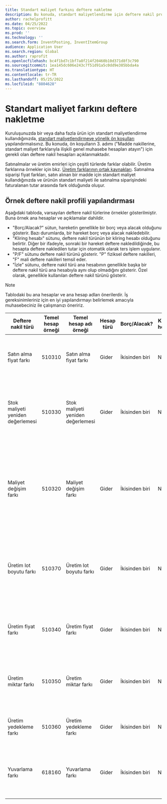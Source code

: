 ```yaml
---
title: Standart maliyet farkını deftere nakletme
description: Bu konuda, standart maliyetlendirme için deftere nakil profilleri ayarlama hakkında bilgi sağlanır.
author: rachelprofitt
ms.date: 04/25/2022
ms.topic: overview
ms.prod: ''
ms.technology: ''
ms.search.form: InventPosting, InventItemGroup
audience: Application User
ms.search.region: Global
ms.author: raprofit
ms.openlocfilehash: bc4f1bd7c1bf7a8f214f20460b10d371d8f3c790
ms.sourcegitcommit: 1ea145dc606e243c7f51d91a5c0dd9e385bbda4a
ms.translationtype: HT
ms.contentlocale: tr-TR
ms.lasthandoff: 05/25/2022
ms.locfileid: "8804628"
---
```

# <a name="standard-cost-variance-posting"></a>Standart maliyet farkını deftere nakletme

Kuruluşunuzda bir veya daha fazla ürün için standart maliyetlendirme kullandığınızda, [standart maliyetlendirmeye yönelik ön koşulları](/supply-chain/cost-management/prerequisites-standard-costs.md) yapılandırmalısınız. Bu konuda, ön koşulların 3. adımı ("Madde nakillerine, standart maliyet farklarıyla ilişkili genel muhasebe hesapları atayın") için gerekli olan deftere nakil hesapları açıklanmaktadır.

Satınalmalar ve üretim emirleri için çeşitli türlerde farklar olabilir. Üretim farklarına örnekler için bkz. [Üretim farklarının ortak kaynakları](/supply-chain/cost-management/common-sources-of-production-variances.md). Satınalma siparişi fiyat farkları, satın alınan bir madde için standart maliyet kullandığınızda ve ürünün standart maliyeti ile satınalma siparişindeki faturalanan tutar arasında fark olduğunda oluşur.

## <a name="sample-posting-profile-configuration"></a>Örnek deftere nakil profili yapılandırması

Aşağıdaki tabloda, varsayılan deftere nakil türlerine örnekler gösterilmiştir. Buna örnek ana hesaplar ve açıklamalar dahildir.

- "Borç/Alacak?" sütun, hareketin genellikle bir borç veya alacak olduğunu gösterir. Bazı durumlarda, bir hareket borç veya alacak nakledebilir.
- "Kliring hesabı" sütunu, deftere nakil türünün bir kliring hesabı olduğunu belirtir. Diğer bir ifadeyle, sonraki bir hareket deftere nakledildiğinde, bu hesapta deftere nakledilen tutar için otomatik olarak ters işlem uygulanır.
- "P/F" sütunu deftere nakil türünü gösterir. "P" fiziksel deftere nakilleri, "F" mali deftere nakilleri temsil eder.
- "İzle" sütunu, deftere nakil türü ana hesabının genellikle başka bir deftere nakil türü ana hesabıyla aynı olup olmadığını gösterir. Özel olarak, genellikle kullanılan deftere nakil türünü gösterir.

> [!NOTE]
> Tablodaki bu ana hesaplar ve ana hesap adları önerilerdir. İş gereksinimleriniz için en iyi yapılandırmayı belirlemek amacıyla muhasebeciniz ile çalışmanızı öneririz.

| Deftere nakil türü | Temel hesap örneği | Temel hesap adı örneği | Hesap türü | Borç/Alacak? | Kliring hesabı | P/F | İzle | Açıklama |
|--------------|----------------------|---------------------------|--------------|---------------|------------------|-----|--------|-------------|
| Satın alma fiyat farkı | 510310 | Satın alma fiyat farkı | Gider | İkisinden biri | No. | C | Uygulanamaz | Satınalma fiyatıyla satın alma siparişindeki standart maliyet arasında bir fark olduğunda bu hesap kullanılır. |
| Stok maliyeti yeniden değerlemesi | 510330 | Stok maliyeti yeniden değerlemesi | Gider | İkisinden biri | No. | C | Uygulanamaz | Bu hesap, eldeki stoğu yeniden değerlemek amacıyla standart maliyet maddesi için yeni bir maliyetlendirme sürümü etkinleştirildiğinde kullanılır. |
| Maliyet değişim farkı | 510320 | Maliyet değişim farkı | Gider | İkisinden biri | No. | C | Uygulanamaz | Bu hesap, tesisler arasında standart maliyetlerde fark olduğunda veya bir madde iade edildiğinde ve ürünün orijinal standart maliyeti ile geçerli standart maliyeti arasında değişiklik olduğunda kullanılır. |
| Üretim lot boyutu farkı | 510370 | Üretim lot boyutu farkı | Gider | İkisinden biri | No. | C | Uygulanamaz | Bu hesap, ürün reçetesi (BOM) hesaplama esası ile üretim emri maliyet hesaplaması için fiili miktar arasında farklılıklar olduğunda kullanılır. |
| Üretim fiyat farkı | 510340 | Üretim fiyat farkı | Gider | İkisinden biri | No. | C | Uygulanamaz | Bu hesap, bir üretim emri için tahmini maliyet ile fiili maliyet arasında fiyat farklılıkları olduğunda kullanılır. |
| Üretim miktar farkı | 510350 | Üretim miktar farkı | Gider | İkisinden biri | No. | C | Uygulanamaz | Bu hesap, bir üretim emri için tahmini maliyet ile fiili maliyetler arasında miktar farklılıkları olduğunda kullanılır. |
| Üretim yedekleme farkı | 510360 | Üretim yedekleme farkı | Gider | İkisinden biri | No. | C | Uygulanamaz | Bu hesap, üretim emrinde beklenmeyen bir tüketim olduğunda kullanılır. |
| Yuvarlama farkı | 618160 | Yuvarlama farkı | Gider | İkisinden biri | No. | C | Uygulanamaz | Bu hesap, üretim maliyetleri standart maliyetten hesaplanırken yuvarlama farkı olduğunda kullanılır. |
